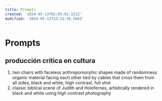 ```yaml
---
title: Prompts
created: '2024-05-13T02:05:02.151Z'
modified: '2024-05-13T23:22:36.504Z'
---
```


# Prompts

## producción crítica en cultura

1. two chairs with faceless anthropomorphic shapes made of randomness organic material facing each other tied by cables that cross them from all sides, black and white, high contrast, full shot
2. classic biblical scene of Judith and Holofernes, artistically rendered in black and white using high contrast photography 



